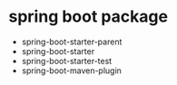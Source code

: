
# spring boot package


- spring-boot-starter-parent
- spring-boot-starter
- spring-boot-starter-test
- spring-boot-maven-plugin


